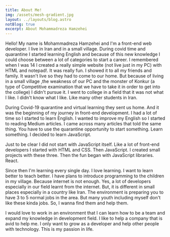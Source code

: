 ```yaml
---
title: About Me!
img: /assets/mesh-gradient.jpg
layout: ../layouts/blog.astro
notBlog: true
excerpt: About Mohammadreza Hamzehei
---
```


Hello! My name is Mohammadreza Hamzehei and I'm a front-end web developer. I live in Iran and in a small village. During covid time and quarantine I started learning English and because of this new knowledge I could choose between a lot of categories to start a career. I remembered when I was 14 I created a really simple website (not live just in my PC) with HTML and notepad!. It was really fun. I showed it to all my friends and family. It wasn't live so they had to come to our home. But because of living in a small village ,the weakness of our PC and the monster of Konkur (a type of Competitive examination that we have to take it in order to get into the college) I didn't pursue it. I went to college in a field that it was not what I like. I didn't know what I like. Like many other students in Iran.

During Covid-19 quarantine and virtual learning they sent us home. And it was the beginning of my journey in front-end development. I had a lot of time so I started to learn English. I wanted to improve my English so I started to reading Medium articles. I came across many articles that told the same thing. You have to use the quarantine opportunity to start something. Learn something. I decided to learn JavaScript.

Just to be clear I did not start with JavaScript itself. Like a lot of front-end developers I started with HTML and CSS. Then JavaScript. I created small projects with these three. Then the fun began with JavaScript libraries. React.

Since then I'm learning every single day. I love learning. I want to learn better to teach better. I have plans to introduce programming to the children in my village. Because internet is not enough. Yes, a lot of developers especially in our field learnt from the internet. But, it is different in small places especially in a country like Iran. The environment is preparing you to have 3 to 5 normal jobs in the area. But many youth including myself don't like these kinda jobs. So, I wanna find them and help them.

I would love to work in an environment that I can learn how to be a team and expand my knowledge in development field. I like to help a company that is avid to help me. I only want to grow as a developer and help other people with technology. This is my passion in life.
